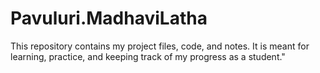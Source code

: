 # Pavuluri.MadhaviLatha
This repository contains my project files, code, and notes. It is meant for learning, practice, and keeping track of my progress as a student."

